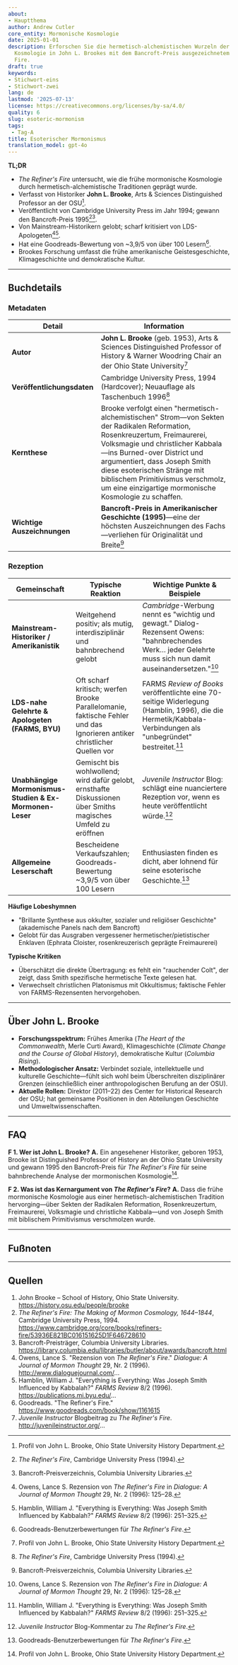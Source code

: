 ```yaml
---
about:
- Hauptthema
author: Andrew Cutler
core_entity: Mormonische Kosmologie
date: 2025-01-01
description: Erforschen Sie die hermetisch-alchemistischen Wurzeln der frühen mormonischen
  Kosmologie in John L. Brookes mit dem Bancroft-Preis ausgezeichnetem Buch, The Refiner's
  Fire.
draft: true
keywords:
- Stichwort-eins
- Stichwort-zwei
lang: de
lastmod: '2025-07-13'
license: https://creativecommons.org/licenses/by-sa/4.0/
quality: 6
slug: esoteric-mormonism
tags:
 - Tag-A
title: Esoterischer Mormonismus
translation_model: gpt-4o
---
```


**TL;DR** <!-- ≤ 100 words, 3-7 bullets -->

- *The Refiner's Fire* untersucht, wie die frühe mormonische Kosmologie durch hermetisch-alchemistische Traditionen geprägt wurde.
- Verfasst von Historiker **John L. Brooke**, Arts & Sciences Distinguished Professor an der OSU[^1].
- Veröffentlicht von Cambridge University Press im Jahr 1994; gewann den Bancroft-Preis 1995[^2][^3].
- Von Mainstream-Historikern gelobt; scharf kritisiert von LDS-Apologeten[^4][^5].
- Hat eine Goodreads-Bewertung von ~3,9/5 von über 100 Lesern[^6].
- Brookes Forschung umfasst die frühe amerikanische Geistesgeschichte, Klimageschichte und demokratische Kultur.

---

## Buchdetails

### Metadaten

| Detail               | Information                                                                                                                                                    |
|----------------------|----------------------------------------------------------------------------------------------------------------------------------------------------------------|
| **Autor** | **John L. Brooke** (geb. 1953), Arts & Sciences Distinguished Professor of History & Warner Woodring Chair an der Ohio State University[^1] |
| **Veröffentlichungsdaten** | Cambridge University Press, 1994 (Hardcover); Neuauflage als Taschenbuch 1996[^2] |
| **Kernthese** | Brooke verfolgt einen "hermetisch-alchemistischen" Strom—von Sekten der Radikalen Reformation, Rosenkreuzertum, Freimaurerei, Volksmagie und christlicher Kabbala—ins Burned-over District und argumentiert, dass Joseph Smith diese esoterischen Stränge mit biblischem Primitivismus verschmolz, um eine einzigartige mormonische Kosmologie zu schaffen. |
| **Wichtige Auszeichnungen** | **Bancroft-Preis in Amerikanischer Geschichte (1995)**—eine der höchsten Auszeichnungen des Fachs—verliehen für Originalität und Breite[^3] |

### Rezeption

| Gemeinschaft | Typische Reaktion | Wichtige Punkte & Beispiele |
|-------------------------------------------|-------------------------------------------------------------------------------------------------------------------------------------------|------------------------------------------------------------------------------------------------------------------------------------|
| **Mainstream-Historiker / Amerikanistik** | Weitgehend positiv; als mutig, interdisziplinär und bahnbrechend gelobt | *Cambridge*-Werbung nennt es "wichtig und gewagt." Dialog-Rezensent Owens: "bahnbrechendes Werk… jeder Gelehrte muss sich nun damit auseinandersetzen."[^4] |
| **LDS-nahe Gelehrte & Apologeten (FARMS, BYU)** | Oft scharf kritisch; werfen Brooke Parallelomanie, faktische Fehler und das Ignorieren antiker christlicher Quellen vor | FARMS *Review of Books* veröffentlichte eine 70-seitige Widerlegung (Hamblin, 1996), die die Hermetik/Kabbala-Verbindungen als "unbegründet" bestreitet.[^5] |
| **Unabhängige Mormonismus-Studien & Ex-Mormonen-Leser** | Gemischt bis wohlwollend; wird dafür gelobt, ernsthafte Diskussionen über Smiths magisches Umfeld zu eröffnen | *Juvenile Instructor* Blog: schlägt eine nuanciertere Rezeption vor, wenn es heute veröffentlicht würde.[^7] |
| **Allgemeine Leserschaft** | Bescheidene Verkaufszahlen; Goodreads-Bewertung ~3,9/5 von über 100 Lesern | Enthusiasten finden es dicht, aber lohnend für seine esoterische Geschichte.[^6] |

**Häufige Lobeshymnen**

- "Brillante Synthese aus okkulter, sozialer und religiöser Geschichte" (akademische Panels nach dem Bancroft) 
- Gelobt für das Ausgraben vergessener hermetischer/pietistischer Enklaven (Ephrata Cloister, rosenkreuzerisch geprägte Freimaurerei) 

**Typische Kritiken**

- Überschätzt die direkte Übertragung: es fehlt ein "rauchender Colt", der zeigt, dass Smith spezifische hermetische Texte gelesen hat. 
- Verwechselt christlichen Platonismus mit Okkultismus; faktische Fehler von FARMS-Rezensenten hervorgehoben.

---

## Über John L. Brooke

- **Forschungsspektrum:** Frühes Amerika (*The Heart of the Commonwealth*, Merle Curti Award), Klimageschichte (*Climate Change and the Course of Global History*), demokratische Kultur (*Columbia Rising*).  
- **Methodologischer Ansatz:** Verbindet soziale, intellektuelle und kulturelle Geschichte—fühlt sich wohl beim Überschreiten disziplinärer Grenzen (einschließlich einer anthropologischen Berufung an der OSU).  
- **Aktuelle Rollen:** Direktor (2011–22) des Center for Historical Research der OSU; hat gemeinsame Positionen in den Abteilungen Geschichte und Umweltwissenschaften.  

---

## FAQ

**F 1. Wer ist John L. Brooke?** 
**A.** Ein angesehener Historiker, geboren 1953, Brooke ist Distinguished Professor of History an der Ohio State University und gewann 1995 den Bancroft-Preis für *The Refiner's Fire* für seine bahnbrechende Analyse der mormonischen Kosmologie[^1].

**F 2. Was ist das Kernargument von *The Refiner's Fire*?** 
**A.** Dass die frühe mormonische Kosmologie aus einer hermetisch-alchemistischen Tradition hervorging—über Sekten der Radikalen Reformation, Rosenkreuzertum, Freimaurerei, Volksmagie und christliche Kabbala—und von Joseph Smith mit biblischem Primitivismus verschmolzen wurde.

---

## Fußnoten

[^1]: Profil von John L. Brooke, Ohio State University History Department.   
[^2]: *The Refiner's Fire*, Cambridge University Press (1994).   
[^3]: Bancroft-Preisverzeichnis, Columbia University Libraries.   
[^4]: Owens, Lance S. Rezension von *The Refiner's Fire* in *Dialogue: A Journal of Mormon Thought* 29, Nr. 2 (1996): 125–28.   
[^5]: Hamblin, William J. "Everything is Everything: Was Joseph Smith Influenced by Kabbalah?" *FARMS Review* 8/2 (1996): 251–325.   
[^6]: Goodreads-Benutzerbewertungen für *The Refiner's Fire*.   
[^7]: *Juvenile Instructor* Blog-Kommentar zu *The Refiner's Fire*.   

---

## Quellen

1. John Brooke – School of History, Ohio State University. https://history.osu.edu/people/brooke 
2. *The Refiner's Fire: The Making of Mormon Cosmology, 1644–1844*, Cambridge University Press, 1994. https://www.cambridge.org/core/books/refiners-fire/53936E821BC016151625D1F646728610 
3. Bancroft-Preisträger, Columbia University Libraries. https://library.columbia.edu/libraries/butler/about/awards/bancroft.html 
4. Owens, Lance S. "Rezension von *The Refiner's Fire*." *Dialogue: A Journal of Mormon Thought* 29, Nr. 2 (1996). http://www.dialoguejournal.com/... 
5. Hamblin, William J. "Everything is Everything: Was Joseph Smith Influenced by Kabbalah?" *FARMS Review* 8/2 (1996). https://publications.mi.byu.edu/... 
6. Goodreads. "The Refiner's Fire." https://www.goodreads.com/book/show/1161615 
7. *Juvenile Instructor* Blogbeitrag zu *The Refiner's Fire*. http://juvenileinstructor.org/...